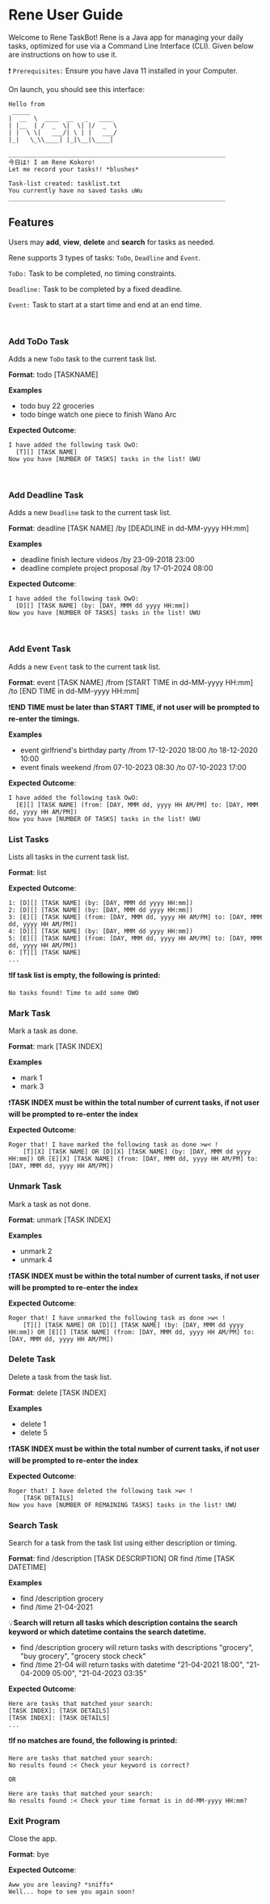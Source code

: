 # Rene User Guide

Welcome to Rene TaskBot!
Rene is a Java app for managing your daily tasks, optimized for use via a Command Line Interface (CLI). Given below are instructions on how to use it.


❗ `Prerequisites:` Ensure you have Java 11 installed in your Computer.

On launch, you should see this interface:
    
    Hello from
     _____ 
    |  __  \  ____  __   _   ____ 
    | |__  | /  _  \|  \| |/  _  \
    | |  \ \|   ___/| \ | |   ___/
    |_|   \_\\____| |_|\__|\____|

    ____________________________________________________________
    今日は! I am Rene Kokoro!
    Let me record your tasks!! *blushes*

    Task-list created: tasklist.txt
    You currently have no saved tasks uWu
    ____________________________________________________________

## Features
Users may **add**, **view**, **delete** and **search** for tasks as needed.

Rene supports 3 types of tasks: `ToDo`, `Deadline` and `Event`.

`ToDo:` Task to be completed, no timing constraints.

`Deadline:` Task to be completed by a fixed deadline.

`Event:` Task to start at a start time and end at an end time.

<br/>

### Add ToDo Task
Adds a new `ToDo` task to the current task list.

**Format**: todo [TASKNAME]

**Examples**

- todo buy 22 groceries 
- todo binge watch one piece to finish Wano Arc

**Expected Outcome**: 

    I have added the following task OwO:
      [T][] [TASK NAME]
    Now you have [NUMBER OF TASKS] tasks in the list! UWU

<br/>

### Add Deadline Task
Adds a new `Deadline` task to the current task list.

**Format**: deadline [TASK NAME] /by [DEADLINE in dd-MM-yyyy HH:mm]

**Examples**

- deadline finish lecture videos /by 23-09-2018 23:00  
- deadline complete project proposal /by 17-01-2024 08:00

**Expected Outcome**: 

    I have added the following task OwO:
      [D][] [TASK NAME] (by: [DAY, MMM dd yyyy HH:mm])
    Now you have [NUMBER OF TASKS] tasks in the list! UWU

<br/>

### Add Event Task
Adds a new `Event` task to the current task list.

**Format**: event [TASK NAME] /from [START TIME in dd-MM-yyyy HH:mm] /to [END TIME in dd-MM-yyyy HH:mm]

❗**END TIME must be later than START TIME, if not user will be prompted to re-enter the timings.**

**Examples**

- event girlfriend's birthday party /from 17-12-2020 18:00 /to 18-12-2020 10:00
- event finals weekend /from 07-10-2023 08:30 /to 07-10-2023 17:00

**Expected Outcome**: 

    I have added the following task OwO:
      [E][] [TASK NAME] (from: [DAY, MMM dd, yyyy HH AM/PM] to: [DAY, MMM dd, yyyy HH AM/PM])
    Now you have [NUMBER OF TASKS] tasks in the list! UWU

### List Tasks
Lists all tasks in the current task list.

**Format**: list

**Expected Outcome**: 

    1: [D][] [TASK NAME] (by: [DAY, MMM dd yyyy HH:mm])
    2: [D][] [TASK NAME] (by: [DAY, MMM dd yyyy HH:mm])
    3: [E][] [TASK NAME] (from: [DAY, MMM dd, yyyy HH AM/PM] to: [DAY, MMM dd, yyyy HH AM/PM])
    4: [D][] [TASK NAME] (by: [DAY, MMM dd yyyy HH:mm])
    5: [E][] [TASK NAME] (from: [DAY, MMM dd, yyyy HH AM/PM] to: [DAY, MMM dd, yyyy HH AM/PM])
    6: [T][] [TASK NAME]
    ...

❗**If task list is empty, the following is printed:**

    No tasks found! Time to add some OWO

### Mark Task
Mark a task as done.

**Format**: mark [TASK INDEX]

**Examples**

- mark 1  
- mark 3

❗**TASK INDEX must be within the total number of current tasks, if not user will be prompted to re-enter the index**

**Expected Outcome**: 

    Roger that! I have marked the following task as done >w< !
        [T][X] [TASK NAME] OR [D][X] [TASK NAME] (by: [DAY, MMM dd yyyy HH:mm]) OR [E][X] [TASK NAME] (from: [DAY, MMM dd, yyyy HH AM/PM] to: [DAY, MMM dd, yyyy HH AM/PM])
        
### Unmark Task
Mark a task as not done.

**Format**: unmark [TASK INDEX]

**Examples**

- unmark 2  
- unmark 4

❗**TASK INDEX must be within the total number of current tasks, if not user will be prompted to re-enter the index**

**Expected Outcome**: 

    Roger that! I have unmarked the following task as done >w< !
        [T][] [TASK NAME] OR [D][] [TASK NAME] (by: [DAY, MMM dd yyyy HH:mm]) OR [E][] [TASK NAME] (from: [DAY, MMM dd, yyyy HH AM/PM] to: [DAY, MMM dd, yyyy HH AM/PM])
        
### Delete Task
Delete a task from the task list.

**Format**: delete [TASK INDEX]

**Examples**

- delete 1  
- delete 5

❗**TASK INDEX must be within the total number of current tasks, if not user will be prompted to re-enter the index**

**Expected Outcome**: 

    Roger that! I have deleted the following task >w< !
        [TASK DETAILS]
    Now you have [NUMBER OF REMAINING TASKS] tasks in the list! UWU
        
### Search Task
Search for a task from the task list using either description or timing.

**Format**: find /description [TASK DESCRIPTION] OR find /time [TASK DATETIME]

**Examples**

- find /description grocery  
- find /time 21-04-2021

💡**Search will return all tasks which description contains the search keyword or which datetime contains the search datetime.**

- find /description grocery will return tasks with descriptions "grocery", "buy grocery", "grocery stock check"
- find /time 21-04  will return tasks with datetime "21-04-2021 18:00", "21-04-2009 05:00", "21-04-2023 03:35"

**Expected Outcome**: 

    Here are tasks that matched your search:
    [TASK INDEX]: [TASK DETAILS]
    [TASK INDEX]: [TASK DETAILS]
    ...
    
❗**If no matches are found, the following is printed:**

    Here are tasks that matched your search:
    No results found :< Check your keyword is correct?
    
    OR
    
    Here are tasks that matched your search:
    No results found :< Check your time format is in dd-MM-yyyy HH:mm?
    
### Exit Program
Close the app.

**Format**: bye

**Expected Outcome**: 

    Aww you are leaving? *sniffs*
    Well... hope to see you again soon!


